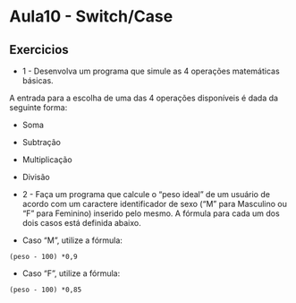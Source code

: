 # Aula10 - Switch/Case


## Exercicios

 - 1 - Desenvolva um programa que simule as 4 operações matemáticas básicas.

A entrada para a escolha de uma das 4 operações disponíveis é dada da seguinte forma:

 - Soma
 - Subtração
 - Multiplicação
 - Divisão

 - 2 - Faça um programa que calcule o “peso ideal” de um usuário de acordo com um caractere identificador de sexo (“M” para Masculino ou “F” para Feminino) inserido pelo mesmo. A fórmula para cada um dos dois casos está definida abaixo.

 - Caso “M”, utilize a fórmula:

```(peso - 100) *0,9```

 - Caso “F”, utilize a fórmula:

```(peso - 100) *0,85```
 
